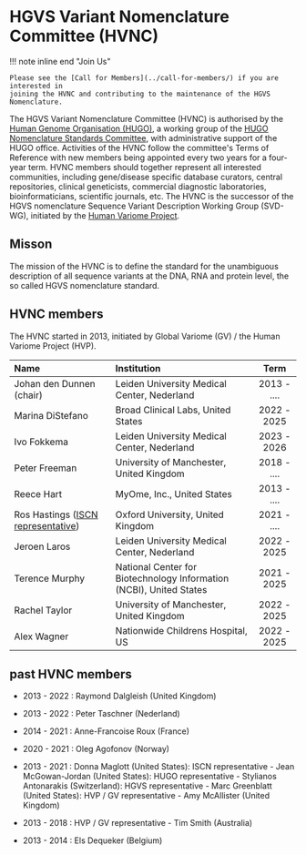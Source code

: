 # HGVS Variant Nomenclature Committee (HVNC)

!!! note inline end "Join Us"

    Please see the [Call for Members](../call-for-members/) if you are interested in
    joining the HVNC and contributing to the maintenance of the HGVS Nomenclature.

The HGVS Variant Nomenclature Committee (HVNC) is authorised by the [Human Genome Organisation (HUGO)](https://www.hugo-international.org), a working group of the [HUGO Nomenclature Standards Committee](https://www.hugo-international.org/standards), with administrative support of the HUGO office. Activities of the HVNC follow the committee's Terms of Reference with new members being appointed every two years for a four-year term. HVNC members should together represent all interested communities, including gene/disease specific database curators, central repositories, clinical geneticists, commercial diagnostic laboratories, bioinformaticians, scientific journals, etc. The HVNC is the successor of the HGVS nomenclature Sequence Variant Description Working Group (SVD-WG), initiated by the [Human Variome Project](https://www.humanvariomeproject.org/sdp/wg04-sequence-variant-description-committee.html).

## Misson

The mission of the HVNC is to define the standard for the unambiguous description of all sequence variants at the DNA, RNA and protein level, the so called HGVS nomenclature standard.

## HVNC members

The HVNC started in 2013, initiated by Global Variome (GV) / the Human Variome Project (HVP).

| Name                         | Institution                                  |    Term     |
| :----------------------------| :-----------------------------------         | :---------: |
| Johan den Dunnen (chair)     | Leiden University Medical Center, Nederland  | 2013 - .... |
| Marina DiStefano             | Broad Clinical Labs, United States           | 2022 - 2025 |
| Ivo Fokkema                  | Leiden University Medical Center, Nederland  | 2023 - 2026 |
| Peter Freeman                | University of Manchester, United Kingdom     | 2018 - .... |
| Reece Hart                   | MyOme, Inc., United States                   | 2013 - .... |
| Ros Hastings ([ISCN representative](consultation/ISCN.md)) | Oxford University, United Kingdom | 2021 - .... |
| Jeroen Laros                 | Leiden University Medical Center, Nederland  | 2022 - 2025 |
| Terence Murphy               | National Center for Biotechnology Information (NCBI), United States                          | 2021 - 2025 |
| Rachel Taylor                | University of Manchester, United Kingdom     | 2022 - 2025 |
| Alex Wagner                  | Nationwide Childrens Hospital, US            | 2022 - 2025 |


## past HVNC members

- 2013 - 2022 : Raymond Dalgleish (United Kingdom)

- 2013 - 2022 : Peter Taschner (Nederland)

- 2014 - 2021 : Anne-Francoise Roux (France)

- 2020 - 2021 : Oleg Agofonov (Norway)

- 2013 - 2021 : Donna Maglott (United States): ISCN representative - Jean McGowan-Jordan (United States): HUGO representative - Stylianos Antonarakis (Switzerland): HGVS representative - Marc Greenblatt (United States): HVP / GV representative - Amy McAllister (United Kingdom)

- 2013 - 2018 : HVP / GV representative - Tim Smith (Australia)

- 2013 - 2014 : Els Dequeker (Belgium)
